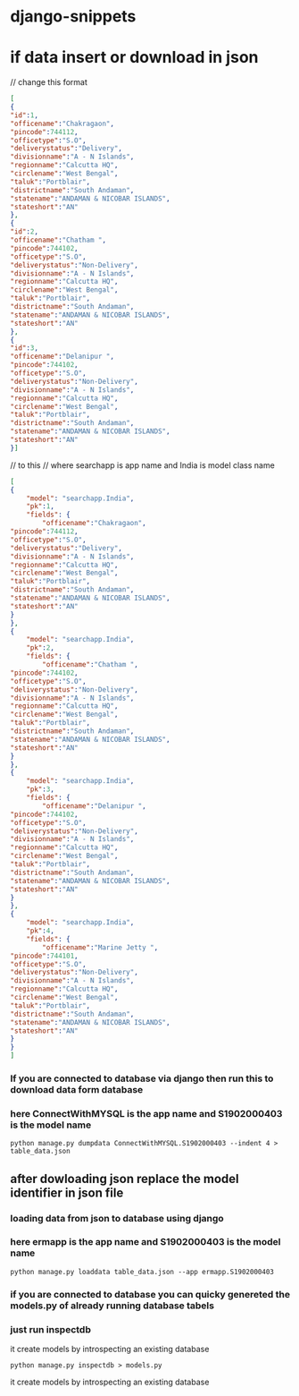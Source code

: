 # django-snippets



# if data insert or download in json

// change this format
```json
[ 
{ 
"id":1,
"officename":"Chakragaon",
"pincode":744112,
"officetype":"S.O",
"deliverystatus":"Delivery",
"divisionname":"A - N Islands",
"regionname":"Calcutta HQ",
"circlename":"West Bengal",
"taluk":"Portblair",
"districtname":"South Andaman",
"statename":"ANDAMAN & NICOBAR ISLANDS",
"stateshort":"AN"
},
{ 
"id":2,
"officename":"Chatham ",
"pincode":744102,
"officetype":"S.O",
"deliverystatus":"Non-Delivery",
"divisionname":"A - N Islands",
"regionname":"Calcutta HQ",
"circlename":"West Bengal",
"taluk":"Portblair",
"districtname":"South Andaman",
"statename":"ANDAMAN & NICOBAR ISLANDS",
"stateshort":"AN"
},
{ 
"id":3,
"officename":"Delanipur ",
"pincode":744102,
"officetype":"S.O",
"deliverystatus":"Non-Delivery",
"divisionname":"A - N Islands",
"regionname":"Calcutta HQ",
"circlename":"West Bengal",
"taluk":"Portblair",
"districtname":"South Andaman",
"statename":"ANDAMAN & NICOBAR ISLANDS",
"stateshort":"AN"
}]

```


// to this
// where searchapp is app name and India is model class name
```json
[ 
{
    "model": "searchapp.India",
    "pk":1,
    "fields": {
        "officename":"Chakragaon",
"pincode":744112,
"officetype":"S.O",
"deliverystatus":"Delivery",
"divisionname":"A - N Islands",
"regionname":"Calcutta HQ",
"circlename":"West Bengal",
"taluk":"Portblair",
"districtname":"South Andaman",
"statename":"ANDAMAN & NICOBAR ISLANDS",
"stateshort":"AN"
}
},
{
    "model": "searchapp.India",
    "pk":2,
    "fields": {
        "officename":"Chatham ",
"pincode":744102,
"officetype":"S.O",
"deliverystatus":"Non-Delivery",
"divisionname":"A - N Islands",
"regionname":"Calcutta HQ",
"circlename":"West Bengal",
"taluk":"Portblair",
"districtname":"South Andaman",
"statename":"ANDAMAN & NICOBAR ISLANDS",
"stateshort":"AN"
}
},
{
    "model": "searchapp.India",
    "pk":3,
    "fields": {
        "officename":"Delanipur ",
"pincode":744102,
"officetype":"S.O",
"deliverystatus":"Non-Delivery",
"divisionname":"A - N Islands",
"regionname":"Calcutta HQ",
"circlename":"West Bengal",
"taluk":"Portblair",
"districtname":"South Andaman",
"statename":"ANDAMAN & NICOBAR ISLANDS",
"stateshort":"AN"
}
},
{
    "model": "searchapp.India",
    "pk":4,
    "fields": {
        "officename":"Marine Jetty ",
"pincode":744101,
"officetype":"S.O",
"deliverystatus":"Non-Delivery",
"divisionname":"A - N Islands",
"regionname":"Calcutta HQ",
"circlename":"West Bengal",
"taluk":"Portblair",
"districtname":"South Andaman",
"statename":"ANDAMAN & NICOBAR ISLANDS",
"stateshort":"AN"
}
}
]

```
### If you are connected to database via django then run this to download data form database

### here ConnectWithMYSQL is the app name and S1902000403 is the model name

```shell
python manage.py dumpdata ConnectWithMYSQL.S1902000403 --indent 4 > table_data.json
```




## after dowloading json  replace the model identifier in json file
### loading data from json to database using django
### here ermapp is the app name and S1902000403 is the model name

```shell
python manage.py loaddata table_data.json --app ermapp.S1902000403
```


### if you are connected to database you can quicky genereted the models.py of already running database tabels
### just run inspectdb
it create models by introspecting an existing database

```shell
python manage.py inspectdb > models.py
```
it create models by introspecting an existing database

